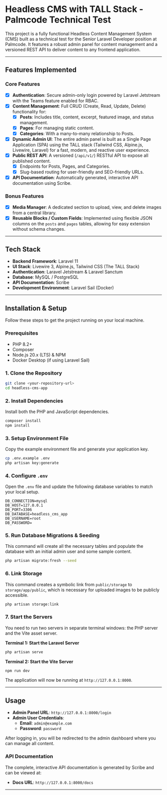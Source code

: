 # Headless CMS with TALL Stack - Palmcode Technical Test

This project is a fully functional Headless Content Management System (CMS) built as a technical test for the Senior Laravel Developer position at Palmcode. It features a robust admin panel for content management and a versioned REST API to deliver content to any frontend application.

---

## Features Implemented

### Core Features
- [x] **Authentication**: Secure admin-only login powered by Laravel Jetstream with the Teams feature enabled for RBAC.
- [x] **Content Management**: Full CRUD (Create, Read, Update, Delete) functionality for:
    - [x] **Posts**: Includes title, content, excerpt, featured image, and status management.
    - [x] **Pages**: For managing static content.
    - [x] **Categories**: With a many-to-many relationship to Posts.
- [x] **Dynamic Admin UI**: The entire admin panel is built as a Single Page Application (SPA) using the TALL stack (Tailwind CSS, Alpine.js, Livewire, Laravel) for a fast, modern, and reactive user experience.
- [x] **Public REST API**: A versioned (`/api/v1/`) RESTful API to expose all published content.
    - [x] Endpoints for Posts, Pages, and Categories.
    - [x] Slug-based routing for user-friendly and SEO-friendly URLs.
- [x] **API Documentation**: Automatically generated, interactive API documentation using Scribe.

### Bonus Features
- [x] **Media Manager**: A dedicated section to upload, view, and delete images from a central library.
- [x] **Reusable Blocks / Custom Fields**: Implemented using flexible JSON columns on the `posts` and `pages` tables, allowing for easy extension without schema changes.

---

## Tech Stack

- **Backend Framework**: Laravel 11
- **UI Stack**: Livewire 3, Alpine.js, Tailwind CSS (The TALL Stack)
- **Authentication**: Laravel Jetstream & Laravel Sanctum
- **Database**: MySQL / PostgreSQL
- **API Documentation**: Scribe
- **Development Environment**: Laravel Sail (Docker)

---

## Installation & Setup

Follow these steps to get the project running on your local machine.

### Prerequisites
- PHP 8.2+
- Composer
- Node.js 20.x (LTS) & NPM
- Docker Desktop (if using Laravel Sail)

### 1. Clone the Repository
```bash
git clone <your-repository-url>
cd headless-cms-app
```

### 2. Install Dependencies
Install both the PHP and JavaScript dependencies.
```bash
composer install
npm install
```

### 3. Setup Environment File
Copy the example environment file and generate your application key.
```bash
cp .env.example .env
php artisan key:generate
```

### 4. Configure `.env`
Open the `.env` file and update the following database variables to match your local setup.

```dotenv
DB_CONNECTION=mysql
DB_HOST=127.0.0.1
DB_PORT=3306
DB_DATABASE=headless_cms_app
DB_USERNAME=root
DB_PASSWORD=
```

### 5. Run Database Migrations & Seeding
This command will create all the necessary tables and populate the database with an initial admin user and some sample content.
```bash
php artisan migrate:fresh --seed
```

### 6. Link Storage
This command creates a symbolic link from `public/storage` to `storage/app/public`, which is necessary for uploaded images to be publicly accessible.
```bash
php artisan storage:link
```

### 7. Start the Servers
You need to run two servers in separate terminal windows: the PHP server and the Vite asset server.

**Terminal 1: Start the Laravel Server**
```bash
php artisan serve
```

**Terminal 2: Start the Vite Server**
```bash
npm run dev
```

The application will now be running at `http://127.0.0.1:8000`.

---

## Usage

- **Admin Panel URL**: `http://127.0.0.1:8000/login`
- **Admin User Credentials**:
    - **Email**: `admin@example.com`
    - **Password**: `password`

After logging in, you will be redirected to the admin dashboard where you can manage all content.

### API Documentation
The complete, interactive API documentation is generated by Scribe and can be viewed at:
- **Docs URL**: `http://127.0.0.1:8000/docs`

---
